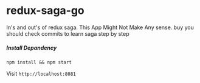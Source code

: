 # redux-saga-go
In's and out's of redux saga. This App Might Not Make Any sense. buy you should check commits to learn saga step by step

##### Install Depandency

```
npm install && npm start
```

Visit ``http://localhost:8081``